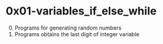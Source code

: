 # 0x01-variables_if_else_while
0. Programs for generating random numbers
1. Programs obtains the last digit of integer variable

